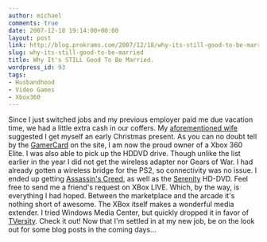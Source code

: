 ```yaml
---
author: michael
comments: true
date: 2007-12-18 19:14:00+00:00
layout: post
link: http://blog.prokrams.com/2007/12/18/why-its-still-good-to-be-married/
slug: why-its-still-good-to-be-married
title: Why It's STILL Good To Be Married.
wordpress_id: 93
tags:
- Husbandhood
- Video Games
- Xbox360
---
```


Since I just switched jobs and my previous employer paid me due vacation time, we had a little extra cash in our coffers. My [aforementioned wife](http://michaeldotnet.blogspot.com/2007/01/why-it-good-to-be-married.html) suggested I get myself an early Christmas present. As you can no doubt tell by the [GamerCard](http://live.xbox.com/member/Judiah) on the site, I am now the proud owner of a Xbox 360 Elite. I was also able to pick up the HDDVD drive. Though unlike the list earlier in the year I did not get the wireless adapter nor Gears of War. I had already gotten a wireless bridge for the PS2, so connectivity was no issue. I ended up getting [Assassin's Creed](http://www.ubi.com/US/Games/Info.aspx?pId=5919), as well as the [Serenity](http://www.imdb.com/title/tt0379786/) HD-DVD. Feel free to send me a friend's request on XBox LIVE. Which, by the way, is everything I had hoped. Between the marketplace and the arcade it's nothing short of awesome. The XBox itself makes a wonderful media extender. I tried Windows Media Center, but quickly dropped it in favor of [TVersity](http://www.tversity.com/home). Check it out! Now that I'm settled in at my new job, be on the look out for some blog posts in the coming days...
